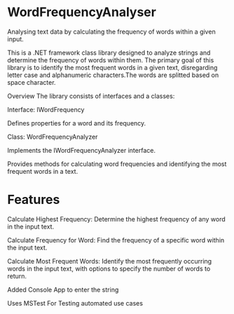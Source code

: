 # WordFrequencyAnalyser
Analysing text data by calculating the frequency of words within a given input.

This is a .NET framework class library designed to analyze strings and determine the frequency of words within them. The primary goal of this library is to identify the most frequent words in a given text, disregarding letter case and alphanumeric characters.The words are splitted based on space character.

Overview
The library consists of  interfaces and a classes:

Interface: IWordFrequency

Defines properties for a word and its frequency.

Class: WordFrequencyAnalyzer

Implements the IWordFrequencyAnalyzer interface.

Provides methods for calculating word frequencies and identifying the most frequent words in a text.
# Features
Calculate Highest Frequency: Determine the highest frequency of any word in the input text.

Calculate Frequency for Word: Find the frequency of a specific word within the input text.

Calculate Most Frequent Words: Identify the most frequently occurring words in the input text, with options to specify the number of words to return.

Added Console App to enter the string 

Uses MSTest For Testing automated use cases
